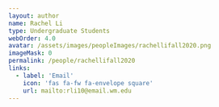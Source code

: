 ```yaml
---
layout: author
name: Rachel Li
type: Undergraduate Students
webOrder: 4.0
avatar: /assets/images/peopleImages/rachellifall2020.png
imageMask: 0
permalink: /people/rachellifall2020
links:
  - label: 'Email'
    icon: 'fas fa-fw fa-envelope square'
    url: mailto:rli10@email.wm.edu
---
```

